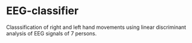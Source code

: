# EEG-classifier
Classsification of right and left hand movements using linear 
discriminant analysis of EEG signals of 7 persons.
